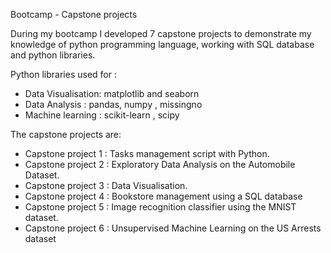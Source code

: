 Bootcamp - Capstone projects 

During my bootcamp I developed 7 capstone projects to demonstrate my knowledge
of python programming language, working with SQL database and python libraries.

Python libraries used for :
 - Data Visualisation: matplotlib and seaborn 
 - Data Analysis : pandas, numpy , missingno
 - Machine learning : scikit-learn , scipy

The capstone projects are:
 - Capstone project 1 : Tasks management script with Python.
 - Capstone project 2 : Exploratory Data Analysis on the Automobile Dataset.
 - Capstone project 3 : Data Visualisation.
 - Capstone project 4 : Bookstore management using a SQL database 
 - Capstone project 5 : Image recognition classifier using the MNIST dataset.
 - Capstone project 6 : Unsupervised Machine Learning on the US Arrests dataset